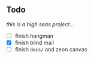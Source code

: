 ## Todo

_this is a high seas project..._

- [ ] finish hangman
- [x] finish blind mail
- [ ] finish `docs/` and zeon canvas
